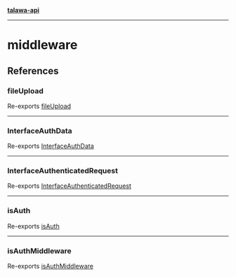 [**talawa-api**](../README.md)

***

# middleware

## References

### fileUpload

Re-exports [fileUpload](fileUpload/functions/fileUpload.md)

***

### InterfaceAuthData

Re-exports [InterfaceAuthData](isAuth/interfaces/InterfaceAuthData.md)

***

### InterfaceAuthenticatedRequest

Re-exports [InterfaceAuthenticatedRequest](isAuth/interfaces/InterfaceAuthenticatedRequest.md)

***

### isAuth

Re-exports [isAuth](isAuth/functions/isAuth.md)

***

### isAuthMiddleware

Re-exports [isAuthMiddleware](isAuth/functions/isAuthMiddleware.md)
